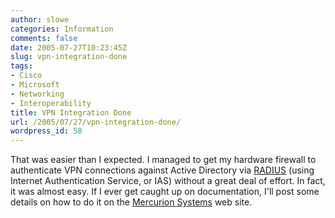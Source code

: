```yaml
---
author: slowe
categories: Information
comments: false
date: 2005-07-27T10:23:45Z
slug: vpn-integration-done
tags:
- Cisco
- Microsoft
- Networking
- Interoperability
title: VPN Integration Done
url: /2005/07/27/vpn-integration-done/
wordpress_id: 58
---
```


That was easier than I expected. I managed to get my hardware firewall to authenticate VPN connections against Active Directory via [RADIUS](http://en.wikipedia.org/wiki/RADIUS) (using Internet Authentication Service, or IAS) without a great deal of effort. In fact, it was almost easy. If I ever get caught up on documentation, I'll post some details on how to do it on the [Mercurion Systems](http://www.mercurionsystems.com/index.html) web site.
